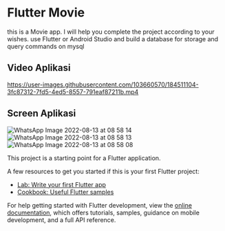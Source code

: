 # Flutter Movie

this is a Movie app. I will help you complete the project according to your wishes. use Flutter or Android Studio ​​and build a database for storage and query commands on mysql 

## Video Aplikasi

https://user-images.githubusercontent.com/103660570/184511104-3fc87312-7fd5-4ed5-8557-791eaf87211b.mp4


## Screen Aplikasi

![WhatsApp Image 2022-08-13 at 08 58 14](https://user-images.githubusercontent.com/103660570/184510514-c3bb5e7c-fe7e-44bf-b3c2-65bf087b5500.jpeg)
![WhatsApp Image 2022-08-13 at 08 58 13](https://user-images.githubusercontent.com/103660570/184510519-489fc2e2-b5fb-49bf-b258-09e6a729e1b1.jpeg)
![WhatsApp Image 2022-08-13 at 08 58 08](https://user-images.githubusercontent.com/103660570/184510527-2e937f92-8b75-423b-b92e-98bcfdcfddfc.jpeg)


This project is a starting point for a Flutter application.


A few resources to get you started if this is your first Flutter project:

- [Lab: Write your first Flutter app](https://docs.flutter.dev/get-started/codelab)
- [Cookbook: Useful Flutter samples](https://docs.flutter.dev/cookbook)

For help getting started with Flutter development, view the
[online documentation](https://docs.flutter.dev/), which offers tutorials,
samples, guidance on mobile development, and a full API reference.
